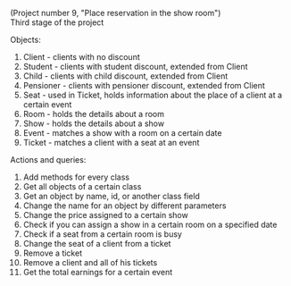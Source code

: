 
(Project number 9, "Place reservation in the show room")    
Third stage of the project  

Objects:  
  1. Client - clients with no discount  
  2. Student - clients with student discount, extended from Client  
  3. Child - clients with child discount, extended from Client  
  4. Pensioner - clients with pensioner discount, extended from Client  
  5. Seat - used in Ticket, holds information about the place of a client at a certain event  
  6. Room - holds the details about a room  
  7. Show - holds the details about a show  
  8. Event - matches a show with a room on a certain date    
  9. Ticket - matches a client with a seat at an event   
    
Actions and queries:  
  1. Add methods for every class  
  2. Get all objects of a certain class  
  3. Get an object by name, id, or another class field  
  4. Change the name for an object by different parameters  
  5. Change the price assigned to a certain show  
  6. Check if you can assign a show in a certain room on a specified date  
  7. Check if a seat from a certain room is busy  
  8. Change the seat of a client from a ticket  
  9. Remove a ticket     
  10. Remove a client and all of his tickets  
  11. Get the total earnings for a certain event  
  
